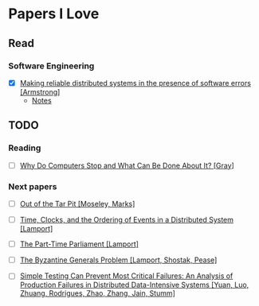 # Papers I Love

## Read

### Software Engineering

- [x] [Making reliable distributed systems in the presence of software errors [Armstrong]](http://ftp.nsysu.edu.tw/FreeBSD/ports/distfiles/erlang/armstrong_thesis_2003.pdf)
  - [Notes](./notes/making-reliable-distributed-systems-in-presence-of-software-errors.md)

## TODO

### Reading

- [ ] [Why Do Computers Stop and What Can Be Done About It? [Gray]](http://www.hpl.hp.com/techreports/tandem/TR-85.7.pdf)

### Next papers

- [ ] [Out of the Tar Pit [Moseley, Marks]](http://shaffner.us/cs/papers/tarpit.pdf)
- [ ] [Time, Clocks, and the Ordering of Events in a Distributed System [Lamport]](http://amturing.acm.org/p558-lamport.pdf)
- [ ] [The Part-Time Parliament [Lamport]](http://research.microsoft.com/en-us/um/people/lamport/pubs/lamport-paxos.pdf)
- [ ] [The Byzantine Generals Problem [Lamport, Shostak, Pease]](http://research.microsoft.com/en-us/um/people/lamport/pubs/byz.pdf)
- [ ] [Simple Testing Can Prevent Most Critical Failures: An Analysis of Production Failures in Distributed Data-Intensive Systems [Yuan, Luo, Zhuang, Rodrigues, Zhao, Zhang, Jain, Stumm]](https://www.usenix.org/system/files/conference/osdi14/osdi14-paper-yuan.pdf)

